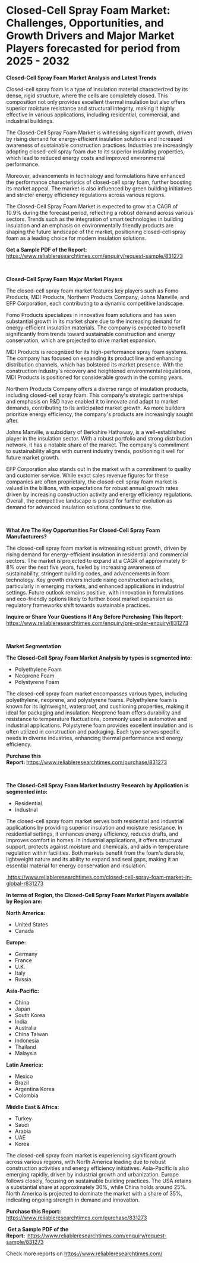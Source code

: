 <p><h1>Closed-Cell Spray Foam Market: Challenges, Opportunities, and Growth Drivers and Major Market Players forecasted for period from 2025 - 2032</h1></p><p><strong>Closed-Cell Spray Foam Market Analysis and Latest Trends</strong></p>
<p><p>Closed-cell spray foam is a type of insulation material characterized by its dense, rigid structure, where the cells are completely closed. This composition not only provides excellent thermal insulation but also offers superior moisture resistance and structural integrity, making it highly effective in various applications, including residential, commercial, and industrial buildings.</p><p>The Closed-Cell Spray Foam Market is witnessing significant growth, driven by rising demand for energy-efficient insulation solutions and increased awareness of sustainable construction practices. Industries are increasingly adopting closed-cell spray foam due to its superior insulating properties, which lead to reduced energy costs and improved environmental performance. </p><p>Moreover, advancements in technology and formulations have enhanced the performance characteristics of closed-cell spray foam, further boosting its market appeal. The market is also influenced by green building initiatives and stricter energy efficiency regulations across various regions.</p><p>The Closed-Cell Spray Foam Market is expected to grow at a CAGR of 10.9% during the forecast period, reflecting a robust demand across various sectors. Trends such as the integration of smart technologies in building insulation and an emphasis on environmentally friendly products are shaping the future landscape of the market, positioning closed-cell spray foam as a leading choice for modern insulation solutions.</p></p>
<p><strong>Get a Sample PDF of the Report:&nbsp;</strong> <a href="https://www.reliableresearchtimes.com/enquiry/request-sample/831273?utm_campaign=2326&utm_medium=2&utm_source=Github&utm_content=ia&utm_term=25032025&utm_id=closed-cell-spray-foam">https://www.reliableresearchtimes.com/enquiry/request-sample/831273</a></p>
<p>&nbsp;</p>
<p><strong>Closed-Cell Spray Foam Major Market Players</strong></p>
<p><p>The closed-cell spray foam market features key players such as Fomo Products, MDI Products, Northern Products Company, Johns Manville, and EFP Corporation, each contributing to a dynamic competitive landscape.</p><p>Fomo Products specializes in innovative foam solutions and has seen substantial growth in its market share due to the increasing demand for energy-efficient insulation materials. The company is expected to benefit significantly from trends toward sustainable construction and energy conservation, which are projected to drive market expansion.</p><p>MDI Products is recognized for its high-performance spray foam systems. The company has focused on expanding its product line and enhancing distribution channels, which has bolstered its market presence. With the construction industry's recovery and heightened environmental regulations, MDI Products is positioned for considerable growth in the coming years.</p><p>Northern Products Company offers a diverse range of insulation products, including closed-cell spray foam. This company's strategic partnerships and emphasis on R&D have enabled it to innovate and adapt to market demands, contributing to its anticipated market growth. As more builders prioritize energy efficiency, the company's products are increasingly sought after.</p><p>Johns Manville, a subsidiary of Berkshire Hathaway, is a well-established player in the insulation sector. With a robust portfolio and strong distribution network, it has a notable share of the market. The company's commitment to sustainability aligns with current industry trends, positioning it well for future market growth.</p><p>EFP Corporation also stands out in the market with a commitment to quality and customer service. While exact sales revenue figures for these companies are often proprietary, the closed-cell spray foam market is valued in the billions, with expectations for robust annual growth rates driven by increasing construction activity and energy efficiency regulations. Overall, the competitive landscape is poised for further evolution as demand for advanced insulation solutions continues to rise.</p></p>
<p>&nbsp;</p>
<p><strong>What Are The Key Opportunities For Closed-Cell Spray Foam Manufacturers?</strong></p>
<p><p>The closed-cell spray foam market is witnessing robust growth, driven by rising demand for energy-efficient insulation in residential and commercial sectors. The market is projected to expand at a CAGR of approximately 6-8% over the next five years, fueled by increasing awareness of sustainability, stringent building codes, and advancements in foam technology. Key growth drivers include rising construction activities, particularly in emerging markets, and enhanced applications in industrial settings. Future outlook remains positive, with innovation in formulations and eco-friendly options likely to further boost market expansion as regulatory frameworks shift towards sustainable practices.</p></p>
<p><strong>Inquire or Share Your Questions If Any Before Purchasing This Report:</strong> <a href="https://www.reliableresearchtimes.com/enquiry/pre-order-enquiry/831273?utm_campaign=2326&utm_medium=2&utm_source=Github&utm_content=ia&utm_term=25032025&utm_id=closed-cell-spray-foam">https://www.reliableresearchtimes.com/enquiry/pre-order-enquiry/831273</a></p>
<p>&nbsp;</p>
<p><strong>Market Segmentation</strong></p>
<p><strong>The Closed-Cell Spray Foam Market Analysis by types is segmented into:</strong></p>
<p><ul><li>Polyethylene Foam</li><li>Neoprene Foam</li><li>Polystyrene Foam</li></ul></p>
<p><p>The closed-cell spray foam market encompasses various types, including polyethylene, neoprene, and polystyrene foams. Polyethylene foam is known for its lightweight, waterproof, and cushioning properties, making it ideal for packaging and insulation. Neoprene foam offers durability and resistance to temperature fluctuations, commonly used in automotive and industrial applications. Polystyrene foam provides excellent insulation and is often utilized in construction and packaging. Each type serves specific needs in diverse industries, enhancing thermal performance and energy efficiency.</p></p>
<p><strong>Purchase this Report:&nbsp;</strong><a href="https://www.reliableresearchtimes.com/purchase/831273?utm_campaign=2326&utm_medium=2&utm_source=Github&utm_content=ia&utm_term=25032025&utm_id=closed-cell-spray-foam">https://www.reliableresearchtimes.com/purchase/831273</a></p>
<p>&nbsp;</p>
<p><strong>The Closed-Cell Spray Foam Market Industry Research by Application is segmented into:</strong></p>
<p><ul><li>Residential</li><li>Industrial</li></ul></p>
<p><p>The closed-cell spray foam market serves both residential and industrial applications by providing superior insulation and moisture resistance. In residential settings, it enhances energy efficiency, reduces drafts, and improves comfort in homes. In industrial applications, it offers structural support, protects against moisture and chemicals, and aids in temperature regulation within facilities. Both markets benefit from the foam's durable, lightweight nature and its ability to expand and seal gaps, making it an essential material for energy conservation and insulation.</p></p>
<p><a href="https://www.reliableresearchtimes.com/closed-cell-spray-foam-market-in-global-r831273?utm_campaign=2326&utm_medium=2&utm_source=Github&utm_content=ia&utm_term=25032025&utm_id=closed-cell-spray-foam">&nbsp;https://www.reliableresearchtimes.com/closed-cell-spray-foam-market-in-global-r831273</a></p>
<p><strong>In terms of Region, the Closed-Cell Spray Foam Market Players available by Region are:</strong></p>
<p>
    <p> <strong> North America: </strong>
        <ul>
            <li>United States</li>
            <li>Canada</li>
        </ul>
        </p> 
    <p> <strong> Europe: </strong>
        <ul>
            <li>Germany</li>
            <li>France</li>
            <li>U.K.</li>
            <li>Italy</li>
            <li>Russia</li>
        </ul>
        </p> 
    <p> <strong> Asia-Pacific: </strong>
        <ul>
            <li>China</li>
            <li>Japan</li>
            <li>South Korea</li>
            <li>India</li>
            <li>Australia</li>
            <li>China Taiwan</li>
            <li>Indonesia</li>
            <li>Thailand</li>
            <li>Malaysia</li>
        </ul>
        </p> 
    <p> <strong> Latin America: </strong>
        <ul>
            <li>Mexico</li>
            <li>Brazil</li>
            <li>Argentina Korea</li>
            <li>Colombia</li>
        </ul>
        </p> 
    <p> <strong> Middle East & Africa: </strong>
        <ul>
            <li>Turkey</li>
            <li>Saudi</li>
            <li>Arabia</li>
            <li>UAE</li>
            <li>Korea</li>
        </ul>
    </p>
    </p>
<p><p>The closed-cell spray foam market is experiencing significant growth across various regions, with North America leading due to robust construction activities and energy efficiency initiatives. Asia-Pacific is also emerging rapidly, driven by industrial growth and urbanization. Europe follows closely, focusing on sustainable building practices. The USA retains a substantial share at approximately 30%, while China holds around 25%. North America is projected to dominate the market with a share of 35%, indicating ongoing strength in demand and innovation.</p></p>
<p><strong>Purchase this Report: </strong><a href="https://www.reliableresearchtimes.com/purchase/831273?utm_campaign=2326&utm_medium=2&utm_source=Github&utm_content=ia&utm_term=25032025&utm_id=closed-cell-spray-foam">https://www.reliableresearchtimes.com/purchase/831273</a></p>
<p>&nbsp;<strong>Get a Sample PDF of the Report:&nbsp;&nbsp;</strong><a href="https://www.reliableresearchtimes.com/enquiry/request-sample/831273?utm_campaign=2326&utm_medium=2&utm_source=Github&utm_content=ia&utm_term=25032025&utm_id=closed-cell-spray-foam">https://www.reliableresearchtimes.com/enquiry/request-sample/831273</a></p>
<p><strong></strong></p>
<p>Check more reports on <a href="https://www.reliableresearchtimes.com/?utm_campaign=2326&utm_medium=2&utm_source=Github&utm_content=ia&utm_term=25032025&utm_id=closed-cell-spray-foam">https://www.reliableresearchtimes.com/</a></p>